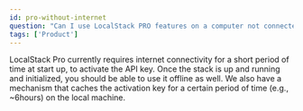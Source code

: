 ```yaml
---
id: pro-without-internet
question: "Can I use LocalStack PRO features on a computer not connected to the internet?"
tags: ['Product']
---
```


LocalStack Pro currently requires internet connectivity for a short period of time at start up, to activate the API key. Once the stack is up and running and initialized, you should be able to use it offline as well. We also have a mechanism that caches the activation key for a certain period of time (e.g., ~6hours) on the local machine.